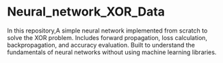 # Neural_network_XOR_Data
In this repository,A simple neural network implemented from scratch to solve the XOR problem. Includes forward propagation, loss calculation, backpropagation, and accuracy evaluation. Built to understand the fundamentals of neural networks without using machine learning libraries.
